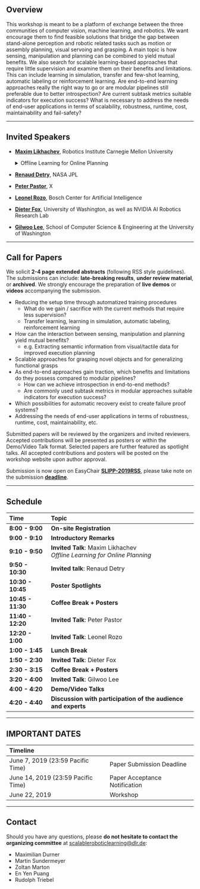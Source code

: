 ## Overview
This workshop is meant to be a platform of exchange between the three communities of computer vision, machine learning, and robotics. We want encourage them to find feasible solutions that bridge the gap between stand-alone  perception and robotic related tasks such as motion or assembly planning, visual servoing  and grasping. A main topic is how sensing, manipulation and planning  can be combined to yield mutual benefits. We also search for scalable  learning-based approaches that require little supervision and examine them on their benefits and limitations. This can include learning in simulation, transfer and few-shot learning, automatic labeling or reinforcement learning. Are end-to-end learning  approaches really the right way to go or are modular pipelines still preferable due to better introspection? Are current subtask metrics suitable indicators for execution success? What is necessary to address the  needs of end-user applications in terms of scalability, robustness, runtime, cost,  maintainability and fail-safety? 

---

## Invited Speakers
* [__Maxim Likhachev__](http://www.cs.cmu.edu/~maxim/), Robotics Institute Carnegie Mellon University
  <details>
    <summary>Offline Learning for Online Planning</summary>
  
    In manufacturing and automation settings, robots often have to perform complex yet repetitive manipulation tasks. Furthermore, in many cases, for example, a robot operating at a moving conveyor, robots have very limited time to decide what action to execute next and how to do it, independently of the complexity of a planning problem. In this talk, I will describe some of our research efforts towards the use of offline learning to ensure that online planning is fast and robust enough for such problems. Specifically, in the first part of the talk, I will present an offline pre-processing method that provides a provably constant-time online planning for repetitive planning tasks in static environments. In the second part of the talk, I will describe our approach to learning from offline simulation-based planning for online decision-making under significant uncertainty in the model and environment. I will use mobile manipulation tasks to illustrate the described approaches.
    
  </details>

* [__Renaud Detry__](https://www-robotics.jpl.nasa.gov/people/Renaud_Detry/), NASA JPL
  
* [__Peter Pastor__](https://scholar.google.com/citations?user=_ws9LLgAAAAJ&hl=de), X
  
* [__Leonel Rozo__](http://leonelrozo.weebly.com/), Bosch Center for Artificial Intelligence
  
* [__Dieter Fox__](https://homes.cs.washington.edu/~fox/), University of Washington, as well as NVIDIA AI Robotics Research Lab
  
* [__Gilwoo Lee__](https://gilwoolee.github.io/), School of Computer Science & Engineering at the University of Washington
  
---

## Call for Papers
We solicit __2-4 page extended abstracts__ (following RSS style guidelines). The submissions can include: __late-breaking results__, __under review material__, or __archived__. We strongly encourage the preparation of __live demos__ or __videos__ accompanying the submission.

* Reducing the setup time through automatized training procedures
  * What do we gain / sacrifice with the current methods that require less supervision?
  * Transfer learning, learning in simulation, automatic labeling, reinforcement learning
* How can the interaction between sensing, manipulation and planning yield mutual benefits?
  * e.g. Extracting semantic information from visual/tactile data for improved execution planning
* Scalable approaches for grasping novel objects and for generalizing functional grasps
* As end-to-end approaches gain traction, which benefits and limitations do they possess compared to modular pipelines?
  * How can we achieve introspection in end-to-end methods?
  * Are commonly used subtask metrics in modular approaches suitable indicators for execution success?
* Which possibilities for automatic recovery exist to create failure proof systems?
* Addressing the needs of end-user applications in terms of robustness, runtime, cost, maintainability, etc.

Submitted papers will be reviewed by the organizers and invited reviewers. Accepted contributions will be presented as posters or within the Demo/Video Talk format. Selected papers are further featured as spotlight talks. All accepted contributions and posters will be posted on the workshop website upon author approval.

Submission is now open on EasyChair [__SLIPP-2019RSS__](https://easychair.org/my/conference?conf=slipp2019rss), please take note on the submission [__deadline__](https://scalableroboticlearning.github.io/#important-dates).

---

## Schedule

| Time  | Topic |
| :------------- | :------------- |
| __8:00 - 9:00__ | __On-site Registration__ |
| __9:00 - 9:10__ | __Introductory Remarks__ |
| __9:10 - 9:50__ | __Invited Talk__: Maxim Likhachev <br> *Offline Learning for Online Planning*
| __9:50 - 10:30__ | __Invited talk__: Renaud Detry |
| __10:30 - 10:45__ | __Poster Spotlights__ |
| __10:45 - 11:30__ | __Coffee Break + Posters__ |
| __11:40 - 12:20__ | __Invited Talk__: Peter Pastor |
| __12:20 - 1:00__ | __Invited Talk__: Leonel Rozo |
| __1:00 - 1:45__ | __Lunch Break__ |
| __1:50 - 2:30__ | __Invited Talk__: Dieter Fox |
| __2:30 - 3:15__ | __Coffee Break + Posters__ |
| __3:20 - 4:00__ | __Invited Talk__: Gilwoo Lee |
| __4:00 - 4:20__ | __Demo/Video Talks__ |
| __4:20 - 4:40__ | __Discussion with participation of the audience and experts__ |

---

## IMPORTANT DATES

| Timeline |  |
| :------------- | :------------- |
| June 7, 2019 (23:59  Pacific Time) | Paper Submission Deadline |
| June 14, 2019 (23:59 Pacific Time) | Paper Acceptance Notification |
| June 22, 2019 | Workshop |

---

## Contact

Should you have any questions, please __do not hesitate to contact the organizing committee__ at <scalableroboticlearning@dlr.de>:
* Maximilian Durner
* Martin Sundermeyer
* Zoltan Marton
* En Yen Puang
* Rudolph Triebel
